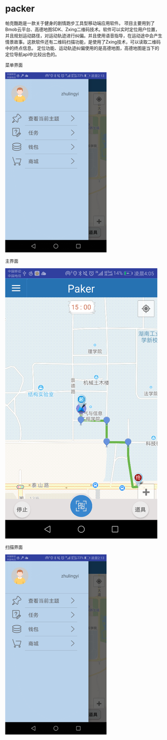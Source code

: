 # packer

帕克酷跑是一款关于健身的剧情跑步工具型移动端应用软件。
项目主要用到了Bmob云平台、高德地图SDK、Zxing二维码技术。软件可以实时定位用户位置，并且规划运动路径，对运动轨迹进行纠偏。并且使用语音指导，在运动途中会产生情景故事。这款软件还有二维码扫描功能，是使用了Zxing技术，可以读取二维码中的终点信息。
定位功能、运动轨迹纠偏使用的是高德地图，高德地图是当下的定位导航api中比较出色的。

   菜单界面
    
![image](https://github.com/Zhulingyi/packer/blob/master/image/image.png)

   主界面
     
![image](https://github.com/Zhulingyi/packer/blob/master/image/main.png)

   扫描界面
    
![image](https://github.com/Zhulingyi/packer/blob/master/image/image.png)
